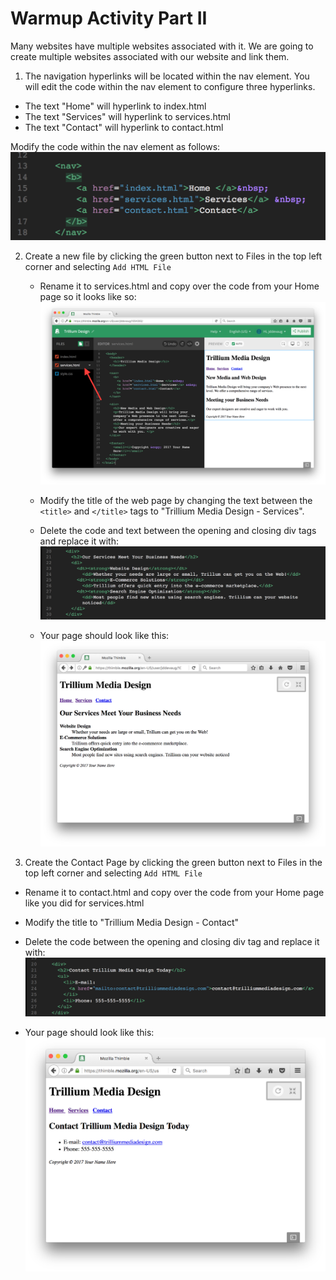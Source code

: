 # Warmup Activity Part II

Many websites have multiple websites associated with it. We are going to create multiple websites associated with our website and link them. 

1. The navigation hyperlinks will be located within the nav element. You will edit the code within the nav element to configure three hyperlinks. 
  - The text "Home" will hyperlink to index.html
  - The text "Services" will hyperlink to services.html
  - The text "Contact" will hyperlink to contact.html
  
  Modify the code within the nav element as follows:
  ![Nav](nav.png)
  
2. Create a new file by clicking the green button next to Files in the top left corner and selecting `Add HTML File`
   - Rename it to services.html and copy over the code from your Home page so it looks like so: 
   ![Services Inital](servicesInitial.png)
   
   - Modify the title of the web page by changing the text between the `<title>` and `</title>` tags to "Trillium Media Design - Services". 
   
   - Delete the code and text between the opening and closing div tags and replace it with: 
   ![Service Content](servicesContent.png)
   
   - Your page should look like this: 
   ![Services Final](servicesFinal.png)
   
3. Create the Contact Page by clicking the green button next to Files in the top left corner and selecting `Add HTML File` 
  - Rename it to contact.html and copy over the code from your Home page like you did for services.html
  
  - Modify the title to "Trillium Media Design - Contact" 
  
  - Delete the code between the opening and closing div tag and replace it with: 
  ![Contact Content](contactContent.png)
  
  - Your page should look like this:
  ![Contact Final](contactFinal.png)

